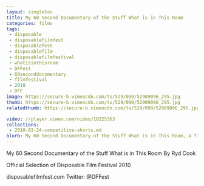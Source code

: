 ```yaml
---
layout: singleton
title: My 60 Second Documentary of the Stuff What is in This Room
categories: films
tags:
 - disposable
 - disposablefilmfest
 - disposablefest
 - disposablefilm
 - disposablefilmfestival
 - whatisinthisroom
 - DFFest
 - 60seconddocumentary
 - filmfestival
 - 2010
 - DFF
image: https://secure-b.vimeocdn.com/ts/529/090/52909096_295.jpg
thumb: https://secure-b.vimeocdn.com/ts/529/090/52909096_295.jpg
relatedthumb: https://secure-b.vimeocdn.com/ts/529/090/52909096_295.jpg

video: //player.vimeo.com/video/10225363
collections:
 - 2010-03-24-competitive-shorts.md
blurb: My 60 Second Documentary of the Stuff What is in This Room, a film by Ryd Cook.
---
```


My 60 Second Documentary of the Stuff What is in This Room
By Ryd Cook

Official Selection of Disposable Film Festival 2010

disposablefilmfest.com
Twitter: @DFFest